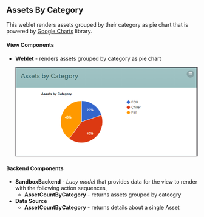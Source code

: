## Assets By Category

This weblet renders assets grouped by their category as pie chart that is powered by [Google Charts](https://developers.google.com/chart/interactive/docs/) library.

#### View Components

* **Weblet** - renders assets grouped by category as pie chart

  ![Assets By Category](images/s1.PNG)

#### Backend Components

* **SandboxBackend** - _Lucy model_ that provides data for the view to render with the following action sequences,
  * **AssetCountByCategory** - returns assets grouped by cateogry
* **Data Source**
  * **AssetCountByCategory** - returns details about a single Asset